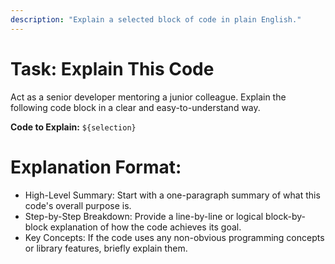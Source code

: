 ```yaml
---
description: "Explain a selected block of code in plain English."
---
```

# Task: Explain This Code

Act as a senior developer mentoring a junior colleague. Explain the following code block in a clear and easy-to-understand way.

**Code to Explain:**
`${selection}`

# Explanation Format:

- High-Level Summary: Start with a one-paragraph summary of what this code's overall purpose is.
- Step-by-Step Breakdown: Provide a line-by-line or logical block-by-block explanation of how the code achieves its goal.
- Key Concepts: If the code uses any non-obvious programming concepts or library features, briefly explain them.
